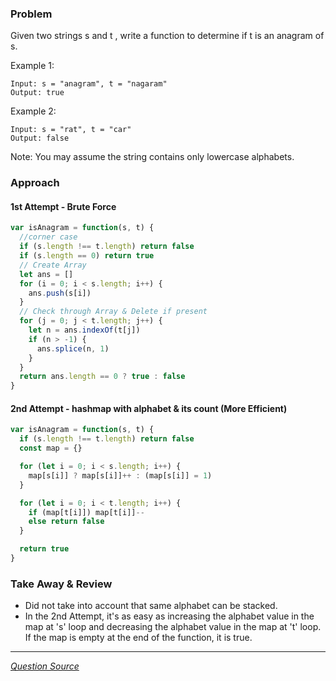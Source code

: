 ### Problem

Given two strings s and t , write a function to determine if t is an anagram of s.

<!-- more -->

Example 1:

```
Input: s = "anagram", t = "nagaram"
Output: true
```

Example 2:

```
Input: s = "rat", t = "car"
Output: false
```

Note:
You may assume the string contains only lowercase alphabets.

### Approach

#### 1st Attempt - Brute Force

```javascript
var isAnagram = function(s, t) {
  //corner case
  if (s.length !== t.length) return false
  if (s.length == 0) return true
  // Create Array
  let ans = []
  for (i = 0; i < s.length; i++) {
    ans.push(s[i])
  }
  // Check through Array & Delete if present
  for (j = 0; j < t.length; j++) {
    let n = ans.indexOf(t[j])
    if (n > -1) {
      ans.splice(n, 1)
    }
  }
  return ans.length == 0 ? true : false
}
```

#### 2nd Attempt - hashmap with alphabet & its count (More Efficient)

```javascript
var isAnagram = function(s, t) {
  if (s.length !== t.length) return false
  const map = {}

  for (let i = 0; i < s.length; i++) {
    map[s[i]] ? map[s[i]]++ : (map[s[i]] = 1)
  }

  for (let i = 0; i < t.length; i++) {
    if (map[t[i]]) map[t[i]]--
    else return false
  }

  return true
}
```

### Take Away & Review

- Did not take into account that same alphabet can be stacked.
- In the 2nd Attempt, it's as easy as increasing the alphabet value in the map at 's' loop and decreasing the alphabet value in the map at 't' loop. If the map is empty at the end of the function, it is true.

---

_[Question Source](https://leetcode.com/problems/valid-anagram)_
